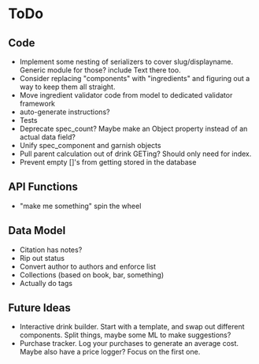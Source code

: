 ToDo
====

Code
----
* Implement some nesting of serializers to cover slug/displayname. Generic module for those? include Text there too.
* Consider replacing "components" with "ingredients" and figuring out a way to keep them all straight.
* Move ingredient validator code from model to dedicated validator framework
* auto-generate instructions?
* Tests
* Deprecate spec_count? Maybe make an Object property instead of an actual data field?
* Unify spec_component and garnish objects
* Pull parent calculation out of drink GETing? Should only need for index.
* Prevent empty []'s from getting stored in the database 

API Functions
-------------
* "make me something" spin the wheel

Data Model
----------
* Citation has notes?
* Rip out status
* Convert author to authors and enforce list
* Collections (based on book, bar, something)
* Actually do tags

Future Ideas
------------
* Interactive drink builder. Start with a template, and swap out different
  components. Split things, maybe some ML to make suggestions?
* Purchase tracker. Log your purchases to generate an average cost. Maybe
  also have a price logger? Focus on the first one.